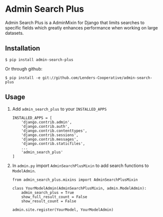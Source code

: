 # Admin Search Plus

Admin Search Plus is a AdminMixin for Django that limits searches to specific fields which greatly enhances performance when working on large datasets.


## Installation

`$ pip install admin-search-plus`

Or through github:

`$ pip install -e git://github.com/Lenders-Cooperative/admin-search-plus`

## Usage

1. Add `admin_search_plus` to your `INSTALLED_APPS`
    
    ```
    INSTALLED_APPS = [
        'django.contrib.admin',
        'django.contrib.auth',
        'django.contrib.contenttypes',
        'django.contrib.sessions',
        'django.contrib.messages',
        'django.contrib.staticfiles',
        ...
        'admin_search_plus'
    ]
    ```

2. In `admin.py` import `AdminSearchPlusMixin` to add search functions to `ModelAdmin`. 

    ```
    from admin_search_plus.mixins import AdminSearchPlusMixin

    class YourModelAdmin(AdminSearchPlusMixin, admin.ModelAdmin):
        admin_search_plus = True
        show_full_result_count = False
        show_result_count = False

    admin.site.register(YourModel, YourModelAdmin)

    ```
